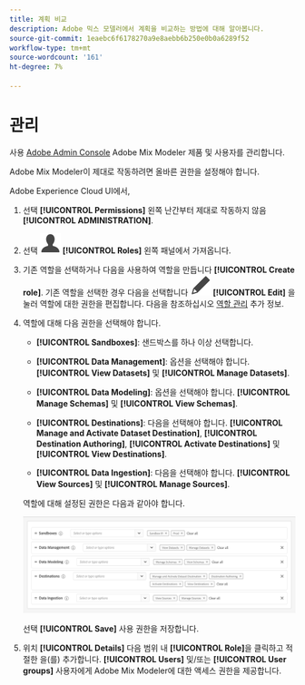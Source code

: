 ```yaml
---
title: 계획 비교
description: Adobe 믹스 모델러에서 계획을 비교하는 방법에 대해 알아봅니다.
source-git-commit: 1eaebc6f6178270a9e8aebb6b250e0b0a6289f52
workflow-type: tm+mt
source-wordcount: '161'
ht-degree: 7%

---
```



# 관리

사용 [Adobe Admin Console](https://helpx.adobe.com/enterprise/using/admin-console.html) Adobe Mix Modeler 제품 및 사용자를 관리합니다.

Adobe Mix Modeler이 제대로 작동하려면 올바른 권한을 설정해야 합니다.

Adobe Experience Cloud UI에서,

1. 선택 **[!UICONTROL Permissions]** 왼쪽 난간부터 제대로 작동하지 않음 **[!UICONTROL ADMINISTRATION]**.

1. 선택 ![개인](assets/icons/User.svg) **[!UICONTROL Roles]** 왼쪽 패널에서 가져옵니다.

1. 기존 역할을 선택하거나 다음을 사용하여 역할을 만듭니다 **[!UICONTROL Create role]**. 기존 역할을 선택한 경우 다음을 선택합니다 ![편집](assets/icons/Edit.svg) **[!UICONTROL Edit]** 을 눌러 역할에 대한 권한을 편집합니다. 다음을 참조하십시오 [역할 관리](https://helpx.adobe.com/enterprise/using/admin-console.html) 추가 정보.

1. 역할에 대해 다음 권한을 선택해야 합니다.

   * **[!UICONTROL Sandboxes]**: 샌드박스를 하나 이상 선택합니다.

   * **[!UICONTROL Data Management]**: 옵션을 선택해야 합니다. **[!UICONTROL View Datasets]** 및 **[!UICONTROL Manage Datasets]**.

   * **[!UICONTROL Data Modeling]**: 옵션을 선택해야 합니다. **[!UICONTROL Manage Schemas]** 및 **[!UICONTROL View Schemas]**.

   * **[!UICONTROL Destinations]**: 다음을 선택해야 합니다. **[!UICONTROL Manage and Activate Dataset Destination]**, **[!UICONTROL Destination Authoring]**, **[!UICONTROL Activate Destinations]** 및 **[!UICONTROL View Destinations]**.

   * **[!UICONTROL Data Ingestion]**: 다음을 선택해야 합니다. **[!UICONTROL View Sources]** 및 **[!UICONTROL Manage Sources]**.

   역할에 대해 설정된 권한은 다음과 같아야 합니다.

   ![권한](assets/permissions.png)

   선택 **[!UICONTROL Save]** 사용 권한을 저장합니다.

1. 위치 **[!UICONTROL Details]** 다음 범위 내 **[!UICONTROL Role]**&#x200B;을 클릭하고 적절한 을(를) 추가합니다. **[!UICONTROL Users]** 및/또는 **[!UICONTROL User groups]** 사용자에게 Adobe Mix Modeler에 대한 액세스 권한을 제공합니다.
